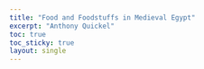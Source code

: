 ```yaml
---
title: "Food and Foodstuffs in Medieval Egypt"
excerpt: "Anthony Quickel"
toc: true
toc_sticky: true
layout: single
---
```


